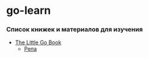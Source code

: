 # go-learn

### Список книжек и материалов для изучения
* [The Little Go Book](https://www.openmymind.net/The-Little-Go-Book/)
    * [Репа](https://github.com/vlasove/go-learn/tree/main/starter/go101)

